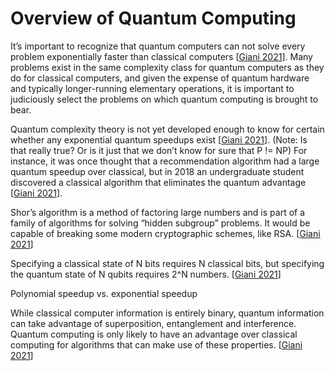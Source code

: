 # Overview of Quantum Computing

It’s important to recognize that quantum computers can not solve every problem
exponentially faster than classical computers
[[Giani 2021](https://doi.org/10.1007/s42979-021-00786-3)]. Many problems exist
in the same complexity class for quantum computers as they do for classical
computers, and given the expense of quantum hardware and typically
longer-running elementary operations, it is important to judiciously select the
problems on which quantum computing is brought to bear.

Quantum complexity theory is not yet developed enough to know for certain whether any exponential quantum speedups exist [[Giani 2021](https://doi.org/10.1007/s42979-021-00786-3)]. (Note: Is that really true? Or is it just that we don’t know for sure that P != NP) For instance, it was once thought that a recommendation algorithm had a large quantum speedup over classical, but in 2018 an undergraduate student discovered a classical algorithm that eliminates the quantum advantage [[Giani 2021](https://doi.org/10.1007/s42979-021-00786-3)].

Shor’s algorithm is a method of factoring large numbers and is part of a family of algorithms for solving “hidden subgroup” problems. It would be capable of breaking some modern cryptographic schemes, like RSA. [[Giani 2021](https://doi.org/10.1007/s42979-021-00786-3)]

Specifying a classical state of N bits requires N classical bits, but specifying the quantum state of N qubits requires 2^N numbers. [[Giani 2021](https://doi.org/10.1007/s42979-021-00786-3)]

Polynomial speedup vs. exponential speedup

While classical computer information is entirely binary, quantum information can take advantage of superposition, entanglement and interference. Quantum computing is only likely to have an advantage over classical computing for algorithms that can make use of these properties. [[Giani 2021](https://doi.org/10.1007/s42979-021-00786-3)]
